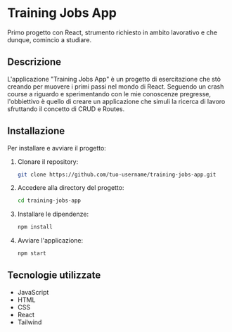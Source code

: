 # Training Jobs App

Primo progetto con React, strumento richiesto in ambito lavorativo e che dunque, comincio a studiare.

## Descrizione

L'applicazione "Training Jobs App" è un progetto di esercitazione che stò creando per muovere i primi passi nel mondo di React.
Seguendo un crash course a riguardo e sperimentando con le mie conoscenze pregresse, l'obbiettivo è quello di creare un applicazione che simuli la ricerca di lavoro sfruttando il concetto di CRUD e Routes.

## Installazione

Per installare e avviare il progetto:

1. Clonare il repository:
    ```bash
    git clone https://github.com/tuo-username/training-jobs-app.git
    ```
2. Accedere alla directory del progetto:
    ```bash
    cd training-jobs-app
    ```
3. Installare le dipendenze:
    ```bash
    npm install
    ```
4. Avviare l'applicazione:
    ```bash
    npm start
    ```

## Tecnologie utilizzate

- JavaScript
- HTML
- CSS
- React
- Tailwind

